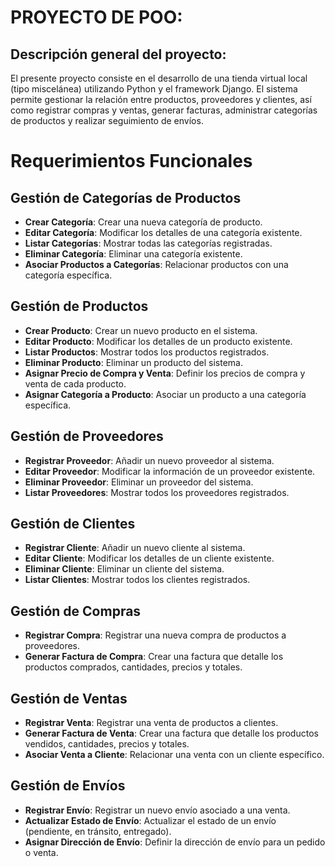 # PROYECTO DE  POO:    

## Descripción general del proyecto:
El presente proyecto consiste en el desarrollo de una tienda virtual local (tipo miscelánea) utilizando Python y el framework Django. El sistema permite gestionar la relación entre productos, proveedores y clientes, así como registrar compras y ventas, generar facturas, administrar categorías de productos y realizar seguimiento de envíos.

# Requerimientos Funcionales

## Gestión de Categorías de Productos
- **Crear Categoría**: Crear una nueva categoría de producto.
- **Editar Categoría**: Modificar los detalles de una categoría existente.
- **Listar Categorías**: Mostrar todas las categorías registradas.
- **Eliminar Categoría**: Eliminar una categoría existente.
- **Asociar Productos a Categorías**: Relacionar productos con una categoría específica.

## Gestión de Productos
- **Crear Producto**: Crear un nuevo producto en el sistema.
- **Editar Producto**: Modificar los detalles de un producto existente.
- **Listar Productos**: Mostrar todos los productos registrados.
- **Eliminar Producto**: Eliminar un producto del sistema.
- **Asignar Precio de Compra y Venta**: Definir los precios de compra y venta de cada producto.
- **Asignar Categoría a Producto**: Asociar un producto a una categoría específica.

## Gestión de Proveedores
- **Registrar Proveedor**: Añadir un nuevo proveedor al sistema.
- **Editar Proveedor**: Modificar la información de un proveedor existente.
- **Eliminar Proveedor**: Eliminar un proveedor del sistema.
- **Listar Proveedores**: Mostrar todos los proveedores registrados.

## Gestión de Clientes
- **Registrar Cliente**: Añadir un nuevo cliente al sistema.
- **Editar Cliente**: Modificar los detalles de un cliente existente.
- **Eliminar Cliente**: Eliminar un cliente del sistema.
- **Listar Clientes**: Mostrar todos los clientes registrados.

## Gestión de Compras
- **Registrar Compra**: Registrar una nueva compra de productos a proveedores.
- **Generar Factura de Compra**: Crear una factura que detalle los productos comprados, cantidades, precios y totales.

## Gestión de Ventas
- **Registrar Venta**: Registrar una venta de productos a clientes.
- **Generar Factura de Venta**: Crear una factura que detalle los productos vendidos, cantidades, precios y totales.
- **Asociar Venta a Cliente**: Relacionar una venta con un cliente específico.

## Gestión de Envíos
- **Registrar Envío**: Registrar un nuevo envío asociado a una venta.
- **Actualizar Estado de Envío**: Actualizar el estado de un envío (pendiente, en tránsito, entregado).
- **Asignar Dirección de Envío**: Definir la dirección de envío para un pedido o venta.
